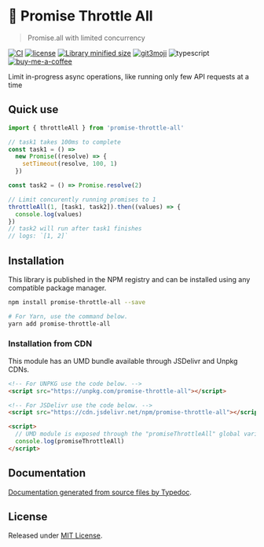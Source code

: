 # 🤏 Promise Throttle All

> Promise.all with limited concurrency

[![CI][gh-image]][gh-url]
[![license][license-image]][license-url]
[![Library minified size][bundlephobia-image]][bundlephobia-url]
[![git3moji][git3moji-image]][git3moji-url]
![typescript][ts-image]
[![buy-me-a-coffee][coffee-image]][coffee-url]

Limit in-progress async operations, like running only few API requests at a time

## Quick use

```ts
import { throttleAll } from 'promise-throttle-all'

// task1 takes 100ms to complete
const task1 = () =>
  new Promise((resolve) => {
    setTimeout(resolve, 100, 1)
  })

const task2 = () => Promise.resolve(2)

// Limit concurently running promises to 1
throttleAll(1, [task1, task2]).then((values) => {
  console.log(values)
})
// task2 will run after task1 finishes
// logs: `[1, 2]`
```

## Installation

This library is published in the NPM registry and can be installed using any compatible package manager.

```sh
npm install promise-throttle-all --save

# For Yarn, use the command below.
yarn add promise-throttle-all
```

### Installation from CDN

This module has an UMD bundle available through JSDelivr and Unpkg CDNs.

```html
<!-- For UNPKG use the code below. -->
<script src="https://unpkg.com/promise-throttle-all"></script>

<!-- For JSDelivr use the code below. -->
<script src="https://cdn.jsdelivr.net/npm/promise-throttle-all"></script>

<script>
  // UMD module is exposed through the "promiseThrottleAll" global variable.
  console.log(promiseThrottleAll)
</script>
```

## Documentation

[Documentation generated from source files by Typedoc](./docs/README.md).

## License

Released under [MIT License](./LICENSE).

<!-- Markdown link & img dfn's -->

[gh-image]: https://img.shields.io/github/workflow/status/robinpokorny/promise-throttle-all/CI?logo=github&style=flat-square
[gh-url]: https://github.com/robinpokorny/promise-throttle-all/actions/workflows/main.yml
[license-image]: https://img.shields.io/github/license/robinpokorny/promise-throttle-all?style=flat-square
[license-url]: https://github.com/robinpokorny/promise-throttle-all/blob/master/LICENSE
[git3moji-image]: https://img.shields.io/badge/git3moji-%E2%9A%A1%EF%B8%8F%F0%9F%90%9B%F0%9F%93%BA%F0%9F%91%AE%F0%9F%94%A4-fffad8.svg?style=flat-square
[git3moji-url]: https://robinpokorny.github.io/git3moji/
[ts-image]: https://img.shields.io/badge/types-TypeScript-blue?style=flat-square
[coffee-url]: https://www.buymeacoffee.com/robinpokorny
[coffee-image]: https://img.shields.io/badge/%20-Buy%20me%20a%20coffee-FF813F?style=flat-square&logo=buy-me-a-coffee&labelColor=FF813F&logoColor=white
[bundlephobia-image]: https://img.shields.io/bundlephobia/min/promise-throttle-all?style=flat-square
[bundlephobia-url]: https://bundlephobia.com/result?p=promise-throttle-all
